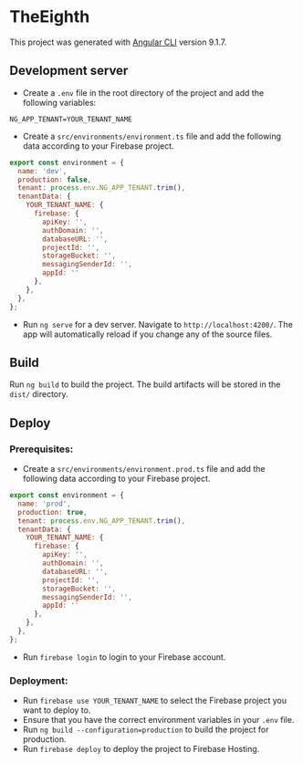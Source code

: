 # TheEighth

This project was generated with [Angular CLI](https://github.com/angular/angular-cli) version 9.1.7.

## Development server

* Create a `.env` file in the root directory of the project and add the following variables:

```
NG_APP_TENANT=YOUR_TENANT_NAME
```
* Create a `src/environments/environment.ts` file and add the following data according to your Firebase project.

```javascript
export const environment = {
  name: 'dev',
  production: false,
  tenant: process.env.NG_APP_TENANT.trim(),
  tenantData: {
    YOUR_TENANT_NAME: {
      firebase: {
        apiKey: '',
        authDomain: '',
        databaseURL: '',
        projectId: '',
        storageBucket: '',
        messagingSenderId: '',
        appId: ''
      },
    },
  },
};
```

* Run `ng serve` for a dev server. Navigate to `http://localhost:4200/`. The app will automatically reload if you change any of the source files.

## Build

Run `ng build` to build the project. The build artifacts will be stored in the `dist/` directory.

## Deploy

### Prerequisites:
* Create a `src/environments/environment.prod.ts` file and add the following data according to your Firebase project.

```javascript
export const environment = {
  name: 'prod',
  production: true,
  tenant: process.env.NG_APP_TENANT.trim(),
  tenantData: {
    YOUR_TENANT_NAME: {
      firebase: {
        apiKey: '',
        authDomain: '',
        databaseURL: '',
        projectId: '',
        storageBucket: '',
        messagingSenderId: '',
        appId: ''
      },
    },
  },
};
```
* Run `firebase login` to login to your Firebase account.

### Deployment:
* Run `firebase use YOUR_TENANT_NAME` to select the Firebase project you want to deploy to.
* Ensure that you have the correct environment variables in your `.env` file.
* Run `ng build --configuration=production` to build the project for production.
* Run `firebase deploy` to deploy the project to Firebase Hosting.
